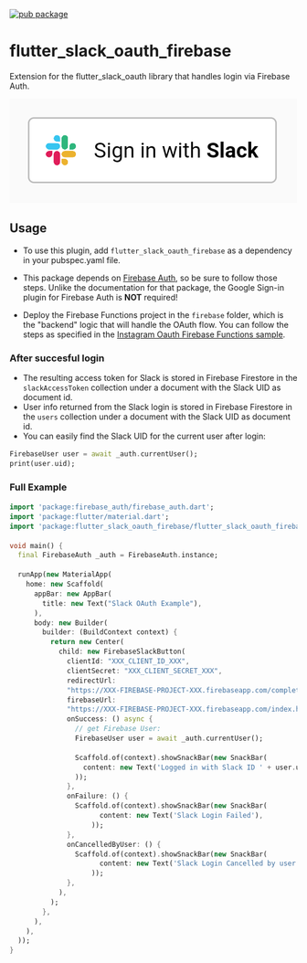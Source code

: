 [![pub package](https://img.shields.io/pub/v/flutter_slack_oauth_firebase)](https://pub.dartlang.org/packages/flutter_slack_oauth_firebase) 

# flutter_slack_oauth_firebase

Extension for the flutter_slack_oauth library that handles login via Firebase Auth.

![](docs/img/button.png)

## Usage
* To use this plugin, add `flutter_slack_oauth_firebase` as a dependency in your pubspec.yaml file. 

* This package depends on [Firebase Auth](https://pub.dartlang.org/packages/firebase_auth), so be sure to follow those steps. Unlike the documentation for that package, the Google Sign-in plugin for Firebase Auth is **NOT** required!

* Deploy the Firebase Functions project in the `firebase` folder, which is the "backend" logic that will handle the OAuth flow. You can follow the steps as specified in the [Instagram Oauth Firebase Functions sample](https://github.com/firebase/functions-samples/tree/master/instagram-auth).


### After succesful login
* The resulting access token for Slack is stored in Firebase Firestore in the `slackAccessToken` collection under a document with the Slack UID as document id.
* User info returned from the Slack login is stored in Firebase Firestore in the `users` collection under a document with the Slack UID as document id.
* You can easily find the Slack UID for the current user after login:

``` dart
FirebaseUser user = await _auth.currentUser();
print(user.uid);

```

### Full Example
``` dart
import 'package:firebase_auth/firebase_auth.dart';
import 'package:flutter/material.dart';
import 'package:flutter_slack_oauth_firebase/flutter_slack_oauth_firebase.dart';

void main() {
  final FirebaseAuth _auth = FirebaseAuth.instance;

  runApp(new MaterialApp(
    home: new Scaffold(
      appBar: new AppBar(
        title: new Text("Slack OAuth Example"),
      ),
      body: new Builder(
        builder: (BuildContext context) {
          return new Center(
            child: new FirebaseSlackButton(
              clientId: "XXX_CLIENT_ID_XXX",
              clientSecret: "XXX_CLIENT_SECRET_XXX",
              redirectUrl:
              "https://XXX-FIREBASE-PROJECT-XXX.firebaseapp.com/completed.html",
              firebaseUrl:
              "https://XXX-FIREBASE-PROJECT-XXX.firebaseapp.com/index.html",
              onSuccess: () async {
                // get Firebase User:
                FirebaseUser user = await _auth.currentUser();

                Scaffold.of(context).showSnackBar(new SnackBar(
                  content: new Text('Logged in with Slack ID ' + user.uid),
                ));
              },
              onFailure: () {
                Scaffold.of(context).showSnackBar(new SnackBar(
                      content: new Text('Slack Login Failed'),
                    ));
              },
              onCancelledByUser: () {
                Scaffold.of(context).showSnackBar(new SnackBar(
                      content: new Text('Slack Login Cancelled by user'),
                    ));
              },
            ),
          );
        },
      ),
    ),
  ));
}

```

